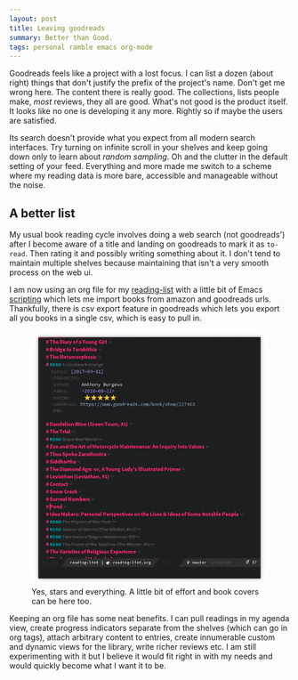 ```yaml
---
layout: post
title: Leaving goodreads
summary: Better than Good.
tags: personal ramble emacs org-mode
---
```


<span class="dropcap">G</span>oodreads feels like a project with a lost focus. I
can list a dozen (about right) things that don't justify the prefix of the
project's name. Don't get me wrong here. The content there is really good. The
collections, lists people make, *most* reviews, they all are good. What's not
good is the product itself. It looks like no one is developing it any more.
Rightly so if maybe the users are satisfied.

Its search doesn't provide what you expect from all modern search interfaces.
Try turning on infinite scroll in your shelves and keep going down only to learn
about *random sampling*. Oh and the clutter in the default setting of your feed.
Everything and more made me switch to a scheme where my reading data is more
bare, accessible and manageable without the noise.

## A better list

My usual book reading cycle involves doing a web search (not goodreads') after I
become aware of a title and landing on goodreads to mark it as `to-read`. Then
rating it and possibly writing something about it. I don't tend to maintain
multiple shelves because maintaining that isn't a very smooth process on the web
ui.

I am now using an org file for
my [reading-list](http://github.com/lepisma/reading-list) with a little bit of
Emacs [scripting](http://github.com/lepisma/org-books) which lets me import
books from amazon and goodreads urls. Thankfully, there is csv export feature in
goodreads which lets you export all you books in a single csv, which is easy to
pull in.

<figure>
  <img src="/images/posts/goodreads/screen.png">
  <figcaption>
    Yes, stars and everything. A little bit of effort and book covers can be
    here too.
  </figcaption>
</figure>

Keeping an org file has some neat benefits. I can pull readings in my agenda
view, create progress indicators separate from the shelves (which can go in org
tags), attach arbitrary content to entries, create innumerable custom and
dynamic views for the library, write richer reviews etc. I am still
experimenting with it but I believe it would fit right in with my needs and
would quickly become what I want it to be.
